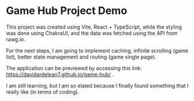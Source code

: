 # Game Hub Project Demo

This project was created using Vite, React + TypeScript, while the styling was done using ChakraUI, and the data was fetched using the API from rawg.io.

For the next steps, I am going to implement caching, infinite scrolling (game list), better state management and routing (game single page).

The application can be previewed by accessing this link: https://davidardelean7.github.io/game-hub/ .

I am still learning, but I am so elated because I finally found something that I really like (in terms of coding).
